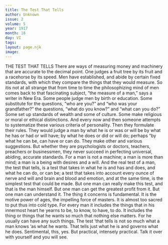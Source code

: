 ```yaml
---
title: The Test That Tells
author: Unknown
issue: 2
volume: 5
year: 1917
month: 18
day: VI
tags:
layout: page.njk
image:
---
```

THE TEST THAT TELLS       There are ways of measuring money and machinery that are accurate to the decimal point. One judges a fruit tree by its fruit and a racehorse by its speed. Men have established, and abide by certain fixed standards, with which they compare the things that they would measure. So itis not at all strange that from time to time the philosophizing mind of men comes back to that fascinating subject, “the measure of a man,” says a writer in New Era.       Some people judge men by birth or education. Some substitute for the questions, “who are you?” and “who was your grandfather?” the questions, “what do you know?” and “what can you do?” Some set up standards of wealth and some of culture. Some make religious or moral or ethical distinctions. And every now and then someone attempts to systematize these various criteria of personality.       Then they formulate their rules. They would judge a man by what he is or was or will be by what he has or had or will have; by what he does or did or will do; perhaps “by what he can be, can have or can do. They make other and various suggestions.       But whether they are psychologists or doctors, teachers, preachers or businessmen, they never succeed in perfecting universal, abiding, accurate standards. For a man is not a machine; a man is more than mind; a man is a being with desires and a will. And the real test of a man, the test that tells, is a test that takes in what he is and has and does, and what he can do, or can be; a test that takes into account every ounce of nerve and will and brain and blood and emotion, and at the same time, is the simplest test that could be made.       But one man can really make this test, and that is the man himself. But one man can get the greatest profit from it. But one man can understand it.       The thing it concerns is fundamental. It is the motive power of ages, the impelling force of masters. It is almost too sacred to put thus into cold type. For every man it includes the things that in his innermost heart he yearns to be, to know, to have, to do. It includes the thing or things that he wants so much that nothing else matters. For he usually can have any such things. The test ‘that tells is not so much what a man knows ‘as what he wants. That tells just what he is and governs what he does.      Sentimental, this, yes. But practical, intensely practical. Talk it over with yourself and you will see. 

